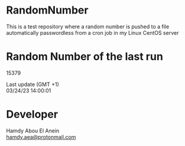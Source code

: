 # RandomNumber    
This is a test repository where a random number is pushed to a file automatically passwordless from a cron job in my Linux CentOS server    
# Random Number of the last run   
15379
      
Last update (GMT +1)    
03/24/23 14:00:01
# Developer    
Hamdy Abou El Anein   
hamdy.aea@protonmail.com
